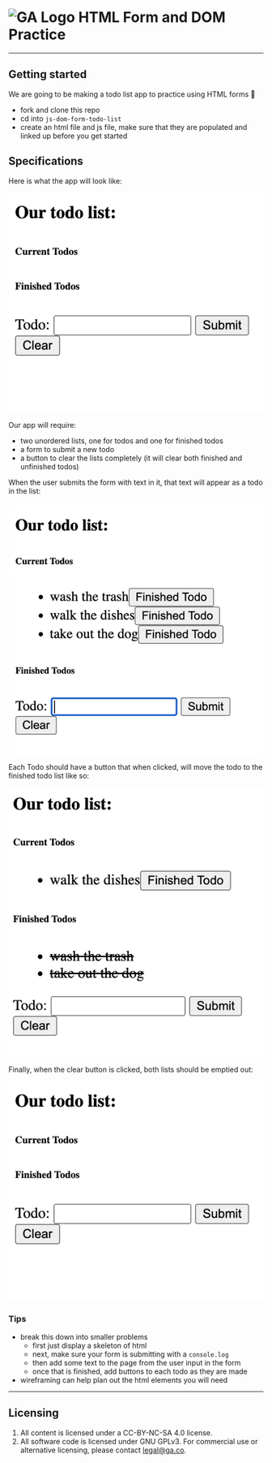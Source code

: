 

# ![GA Logo](https://ga-dash.s3.amazonaws.com/production/assets/logo-9f88ae6c9c3871690e33280fcf557f33.png) HTML Form and DOM Practice

---

## Getting started

We are going to be making a todo list app to practice using HTML forms 🚀

* fork and clone this repo
* cd into `js-dom-form-todo-list`
* create an html file and js file, make sure that they are populated and linked up before you get started

## Specifications

Here is what the app will look like:

![Todo App](./img/empty.png)

Our app will require:

* two unordered lists, one for todos and one for finished todos
* a form to submit a new todo
* a button to clear the lists completely (it will clear both finished and unfinished todos)

When the user submits the form with text in it, that text will appear as a todo in the list:

![With todos](./img/with-todos.png)

Each Todo should have a button that when clicked, will move the todo to the finished todo list like so:

![With Finished](./img/with-finished.png)

Finally, when the clear button is clicked, both lists should be emptied out:

![Todo App](./img/empty.png)

### Tips

* break this down into smaller problems
  * first just display a skeleton of html
  * next, make sure your form is submitting with a `console.log`
  * then add some text to the page from the user input in the form
  * once that is finished, add buttons to each todo as they are made 
* wireframing can help plan out the html elements you will need
---

## Licensing
1. All content is licensed under a CC-BY-NC-SA 4.0 license.
2. All software code is licensed under GNU GPLv3. For commercial use or alternative licensing, please contact legal@ga.co.

